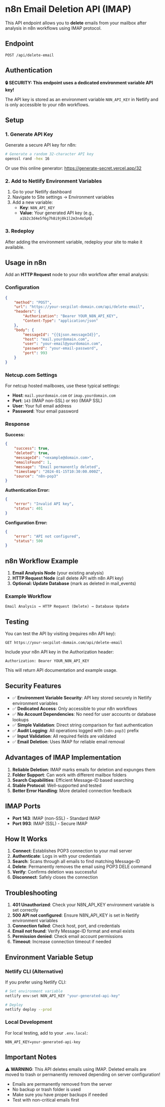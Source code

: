 # n8n Email Deletion API (IMAP)

This API endpoint allows you to **delete** emails from your mailbox after analysis in n8n workflows
using IMAP protocol.

## Endpoint

```
POST /api/delete-email
```

## Authentication

**🔒 SECURITY: This endpoint uses a dedicated environment variable API key!**

The API key is stored as an environment variable `N8N_API_KEY` in Netlify and is only accessible to
your n8n workflows.

## Setup

### 1. Generate API Key

Generate a secure API key for n8n:

```bash
# Generate a random 32-character API key
openssl rand -hex 16
```

Or use this online generator: https://generate-secret.vercel.app/32

### 2. Add to Netlify Environment Variables

1. Go to your Netlify dashboard
2. Navigate to Site settings → Environment variables
3. Add a new variable:
    - **Key**: `N8N_API_KEY`
    - **Value**: Your generated API key (e.g., `a1b2c3d4e5f6g7h8i9j0k1l2m3n4o5p6`)

### 3. Redeploy

After adding the environment variable, redeploy your site to make it available.

## Usage in n8n

Add an **HTTP Request** node to your n8n workflow after email analysis:

### Configuration

```json
{
    "method": "POST",
    "url": "https://your-secpilot-domain.com/api/delete-email",
    "headers": {
        "Authorization": "Bearer YOUR_N8N_API_KEY",
        "Content-Type": "application/json"
    },
    "body": {
        "messageId": "{{$json.messageId}}",
        "host": "mail.yourdomain.com",
        "user": "your-email@yourdomain.com",
        "password": "your-email-password",
        "port": 993
    }
}
```

### Netcup.com Settings

For netcup hosted mailboxes, use these typical settings:

-   **Host**: `mail.yourdomain.com` or `imap.yourdomain.com`
-   **Port**: `143` (IMAP non-SSL) or `993` (IMAP SSL)
-   **User**: Your full email address
-   **Password**: Your email password

### Response

**Success:**

```json
{
    "success": true,
    "deleted": true,
    "messageId": "<example@domain.com>",
    "emailsFound": 1,
    "message": "Email permanently deleted",
    "timestamp": "2024-01-15T10:30:00.000Z",
    "source": "n8n-pop3"
}
```

**Authentication Error:**

```json
{
    "error": "Invalid API key",
    "status": 401
}
```

**Configuration Error:**

```json
{
    "error": "API not configured",
    "status": 500
}
```

## n8n Workflow Example

1. **Email Analysis Node** (your existing analysis)
2. **HTTP Request Node** (call delete API with n8n API key)
3. **Optional: Update Database** (mark as deleted in mail_events)

### Example Workflow

```
Email Analysis → HTTP Request (Delete) → Database Update
```

## Testing

You can test the API by visiting (requires n8n API key):

```
GET https://your-secpilot-domain.com/api/delete-email
```

Include your n8n API key in the Authorization header:

```
Authorization: Bearer YOUR_N8N_API_KEY
```

This will return API documentation and example usage.

## Security Features

-   ✅ **Environment Variable Security**: API key stored securely in Netlify environment variables
-   ✅ **Dedicated Access**: Only accessible to your n8n workflows
-   ✅ **No Account Dependencies**: No need for user accounts or database lookups
-   ✅ **Simple Validation**: Direct string comparison for fast authentication
-   ✅ **Audit Logging**: All operations logged with `[n8n-pop3]` prefix
-   ✅ **Input Validation**: All required fields are validated
-   ✅ **Email Deletion**: Uses IMAP for reliable email removal

## Advantages of IMAP Implementation

1. **Reliable Deletion**: IMAP marks emails for deletion and expunges them
2. **Folder Support**: Can work with different mailbox folders
3. **Search Capabilities**: Efficient Message-ID based searching
4. **Stable Protocol**: Well-supported and tested
5. **Better Error Handling**: More detailed connection feedback

## IMAP Ports

-   **Port 143**: IMAP (non-SSL) - Standard IMAP
-   **Port 993**: IMAP (SSL) - Secure IMAP

## How It Works

1. **Connect**: Establishes POP3 connection to your mail server
2. **Authenticate**: Logs in with your credentials
3. **Search**: Scans through all emails to find matching Message-ID
4. **Delete**: Permanently removes the email using POP3 DELE command
5. **Verify**: Confirms deletion was successful
6. **Disconnect**: Safely closes the connection

## Troubleshooting

1. **401 Unauthorized**: Check your N8N_API_KEY environment variable is set correctly
2. **500 API not configured**: Ensure N8N_API_KEY is set in Netlify environment variables
3. **Connection failed**: Check host, port, and credentials
4. **Email not found**: Verify Message-ID format and email exists
5. **Permission denied**: Check email account permissions
6. **Timeout**: Increase connection timeout if needed

## Environment Variable Setup

### Netlify CLI (Alternative)

If you prefer using Netlify CLI:

```bash
# Set environment variable
netlify env:set N8N_API_KEY "your-generated-api-key"

# Deploy
netlify deploy --prod
```

### Local Development

For local testing, add to your `.env.local`:

```
N8N_API_KEY=your-generated-api-key
```

## Important Notes

⚠️ **WARNING**: This API deletes emails using IMAP. Deleted emails are moved to trash or permanently
removed depending on server configuration!

-   Emails are permanently removed from the server
-   No backup or trash folder is used
-   Make sure you have proper backups if needed
-   Test with non-critical emails first
